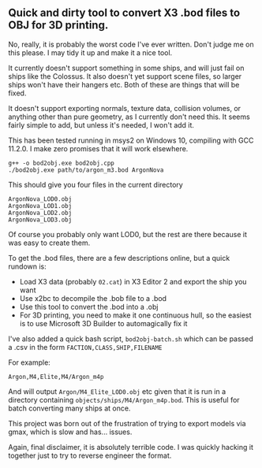 ## Quick and dirty tool to convert X3 .bod files to OBJ for 3D printing.

No, really, it is probably the worst code I've ever written. Don't judge me on this please.
I may tidy it up and make it a nice tool.

It currently doesn't support something in some ships, and will just fail on ships like the Colossus.
It also doesn't yet support scene files, so larger ships won't have their hangers etc.
Both of these are things that will be fixed.

It doesn't support exporting normals, texture data, collision volumes, or anything other than pure geometry, as I currently don't
need this. It seems fairly simple to add, but unless it's needed, I won't add it.

This has been tested running in msys2 on Windows 10, compiling with GCC 11.2.0. I make zero promises that it will work elsewhere.

```
g++ -o bod2obj.exe bod2obj.cpp
./bod2obj.exe path/to/argon_m3.bod ArgonNova
```

This should give you four files in the current directory
```
ArgonNova_LOD0.obj
ArgonNova_LOD1.obj
ArgonNova_LOD2.obj
ArgonNova_LOD3.obj
```

Of course you probably only want LOD0, but the rest are there because it was easy to create them.

To get the .bod files, there are a few descriptions online, but a quick rundown is:
* Load X3 data (probably `02.cat`) in X3 Editor 2 and export the ship you want
* Use x2bc to decompile the .bob file to a .bod
* Use this tool to convert the .bod into a .obj
* For 3D printing, you need to make it one continuous hull, so the easiest is to use Microsoft 3D Builder to automagically fix it

I've also added a quick bash script, `bod2obj-batch.sh` which can be passed a .csv in the form
`FACTION,CLASS,SHIP,FILENAME`

For example:
```
Argon,M4,Elite,M4/Argon_m4p
```

And will output `Argon/M4_Elite_LOD0.obj` etc given that it is run in a directory containing `objects/ships/M4/Argon_m4p.bod`. This is useful for batch converting many ships at once.

This project was born out of the frustration of trying to export models via gmax, which is slow and has... issues.

Again, final disclaimer, it is absolutely terrible code. I was quickly hacking it together just to try to reverse engineer the format.
